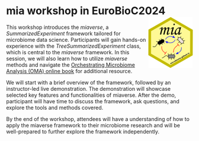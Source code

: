 # mia workshop in EuroBioC2024 <img src="vignettes/figures/mia_logo.png" align="right" width="120" />

This workshop introduces the _miaverse_, a _SummarizedExperiment_
framework tailored for microbiome data science. Participants will gain
hands-on experience with the
_TreeSummarizedExperiment_ class, which is central to the _miaverse_
framework. In this session, we will also learn how to utilize _miaverse_ methods
and navigate the
[Orchestrating Microbiome Analysis (OMA) online book](https://microbiome.github.io/OMA/docs/devel/)
for additional resource.

We will start with a brief overview of the framework, followed by an
instructor-led live demonstration. The demonstration will showcase selected
key features and functionalities of miaverse. After the demo, participant
will have time to discuss the framework, ask questions, and explore the tools
and methods covered.

By the end of the workshop, attendees will have a understanding of how to
apply the miaverse framework to their microbiome research and will be
well-prepared to further explore the framework independently.

